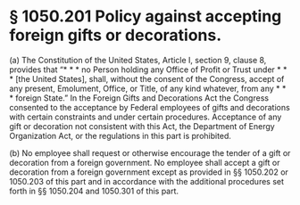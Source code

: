 # § 1050.201   Policy against accepting foreign gifts or decorations.

(a) The Constitution of the United States, Article I, section 9, clause 8, provides that “* * * no Person holding any Office of Profit or Trust under * * * [the United States], shall, without the consent of the Congress, accept of any present, Emolument, Office, or Title, of any kind whatever, from any * * * foreign State.” In the Foreign Gifts and Decorations Act the Congress consented to the acceptance by Federal employees of gifts and decorations with certain constraints and under certain procedures. Acceptance of any gift or decoration not consistent with this Act, the Department of Energy Organization Act, or the regulations in this part is prohibited. 


(b) No employee shall request or otherwise encourage the tender of a gift or decoration from a foreign government. No employee shall accept a gift or decoration from a foreign government except as provided in §§ 1050.202 or 1050.203 of this part and in accordance with the additional procedures set forth in §§ 1050.204 and 1050.301 of this part.




